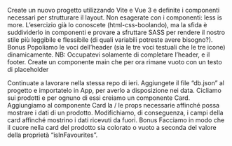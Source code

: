 Create un nuovo progetto utilizzando Vite e Vue 3 e definite i componenti necessari per strutturare il layout.
Non esagerate con i componenti: less is more.
L’esercizio già lo conoscete (html-css-boolando), ma la sfida è suddividerlo in componenti e provare a sfruttare SASS per rendere il nostro stile più leggibile e flessibile (di quali variabili potreste avere bisogno?).
Bonus
Popoliamo le voci dell’header (sia le tre voci testuali che le tre icone) dinamicamente.
NB: Occupatevi solamente di completare l’header, e il footer. Create un componente main che per ora rimane vuoto con un testo di placeholder


Continuate a lavorare nella stessa repo di ieri.
Aggiungete il file “db.json” al progetto e importatelo in App, per averlo a disposizione nei data. Cicliamo sui prodotti e per ognuno di essi creiamo un componente Card.
Aggiungiamo al componente Card la / le props necessarie affinché possa mostrare i dati di un prodotto. Modifichiamo, di conseguenza, i campi della card affinché mostrino i dati ricevuti da fuori.
Bonus
Facciamo in modo che il cuore nella card del prodotto sia colorato o vuoto a seconda del valore della proprietà “isInFavourites”.
